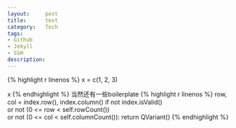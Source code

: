 ```yaml
---
layout:     post
title:      text
category:   Tech
tags: 
- Github
- Jekyll
- SSH
description: 
---
```


{% highlight r linenos %}
 x = c(1, 2, 3)

 x
{% endhighlight %}
当然还有一些boilerplate
{% highlight r linenos %}
row, col = index.row(), index.column()
if not index.isValid() \
    or not (0 <= row < self.rowCount()) \
    or not (0 <= col < self.columnCount()):
    return QVariant()
{% endhighlight %}